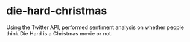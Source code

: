 # die-hard-christmas
Using the Twitter API, performed sentiment analysis on whether people think Die Hard is a Christmas movie or not. 
